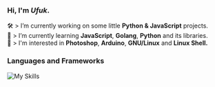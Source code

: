 <h3 align="left">Hi, I'm <em>Ufuk</em>.</h1>

<p>
  🛠️ > I’m currently working on some little <strong>Python & JavaScript</strong> projects.<br>
  🧠 > I’m currently learning <strong>JavaScript</strong>, <strong>Golang</strong>, <strong>Python</strong> and its libraries.<br>
  🔭 > I'm interested in <strong>Photoshop</strong>, <strong>Arduino</strong>, <strong>GNU/Linux</strong> and <strong>Linux Shell.</strong>
</p>

<h3 align="left">Languages and Frameworks</h3>

<img src="https://skillicons.dev/icons?i=html,css,bootstrap,js,nodejs,react,vue,supabase,python,flask&perline=5" alt="My Skills">
